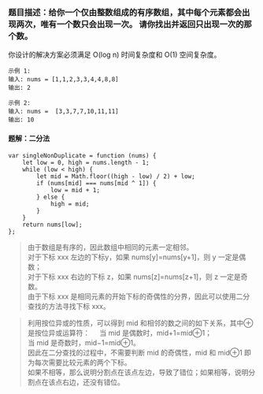 ### 题目描述：给你一个仅由整数组成的有序数组，其中每个元素都会出现两次，唯有一个数只会出现一次。 请你找出并返回只出现一次的那个数。

你设计的解决方案必须满足 O(log n) 时间复杂度和 O(1) 空间复杂度。 
```
示例 1:
输入: nums = [1,1,2,3,3,4,4,8,8]
输出: 2

示例 2:
输入: nums =  [3,3,7,7,10,11,11]
输出: 10   
```
#### 题解：二分法
```
var singleNonDuplicate = function (nums) {
    let low = 0, high = nums.length - 1;
    while (low < high) {
        let mid = Math.floor((high - low) / 2) + low;
        if (nums[mid] === nums[mid ^ 1]) {
            low = mid + 1;
        } else {
            high = mid;
        }
    }
    return nums[low];
};
```
>由于数组是有序的，因此数组中相同的元素一定相邻。  
对于下标 xxx 左边的下标y，如果 nums[y]=nums[y+1]，则 y 一定是偶数；  
对于下标 xxx 右边的下标 z，如果 nums[z]=nums[z+1]，则 z 一定是奇数。  
由于下标 xxx 是相同元素的开始下标的奇偶性的分界，因此可以使用二分查找的方法寻找下标 xxx。  

>利用按位异或的性质，可以得到 mid 和相邻的数之间的如下关系，其中⊕是按位异或运算符：     
当 mid 是偶数时，mid+1=mid⊕1；  
当 mid 是奇数时，mid−1=mid⊕1。  
因此在二分查找的过程中，不需要判断 mid 的奇偶性，mid 和 mid⊕1 即为每次需要比较元素的两个下标。  
如果不相等，那么说明分割点在该点左边，导致了错位；如果相等，说明分割点在该点右边，还没有错位。


